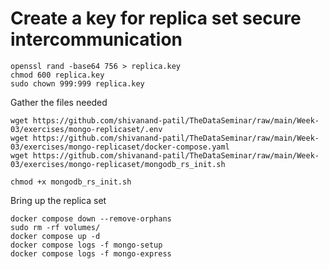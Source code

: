 # Create a key for replica set secure intercommunication

```
openssl rand -base64 756 > replica.key
chmod 600 replica.key
sudo chown 999:999 replica.key
```

Gather the files needed

```
wget https://github.com/shivanand-patil/TheDataSeminar/raw/main/Week-03/exercises/mongo-replicaset/.env
wget https://github.com/shivanand-patil/TheDataSeminar/raw/main/Week-03/exercises/mongo-replicaset/docker-compose.yaml
wget https://github.com/shivanand-patil/TheDataSeminar/raw/main/Week-03/exercises/mongo-replicaset/mongodb_rs_init.sh

chmod +x mongodb_rs_init.sh
```

Bring up the replica set

```
docker compose down --remove-orphans
sudo rm -rf volumes/
docker compose up -d
docker compose logs -f mongo-setup
docker compose logs -f mongo-express
```
